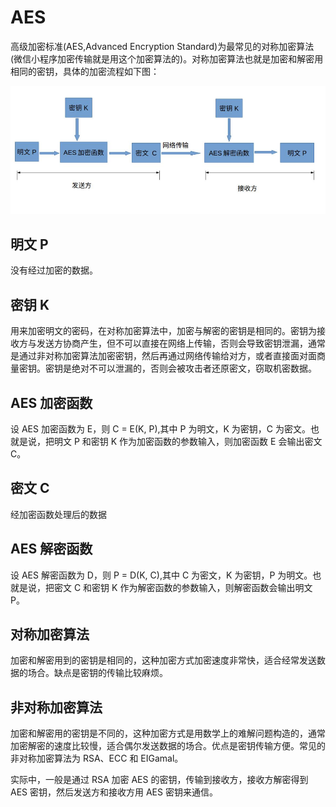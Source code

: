 # AES

高级加密标准(AES,Advanced Encryption Standard)为最常见的对称加密算法(微信小程序加密传输就是用这个加密算法的)。对称加密算法也就是加密和解密用相同的密钥，具体的加密流程如下图：

![aes](./aes.png)

## 明文 P

没有经过加密的数据。

## 密钥 K

用来加密明文的密码，在对称加密算法中，加密与解密的密钥是相同的。密钥为接收方与发送方协商产生，但不可以直接在网络上传输，否则会导致密钥泄漏，通常是通过非对称加密算法加密密钥，然后再通过网络传输给对方，或者直接面对面商量密钥。密钥是绝对不可以泄漏的，否则会被攻击者还原密文，窃取机密数据。

## AES 加密函数

设 AES 加密函数为 E，则 C = E(K, P),其中 P 为明文，K 为密钥，C 为密文。也就是说，把明文 P 和密钥 K 作为加密函数的参数输入，则加密函数 E 会输出密文 C。

## 密文 C

经加密函数处理后的数据

## AES 解密函数

设 AES 解密函数为 D，则 P = D(K, C),其中 C 为密文，K 为密钥，P 为明文。也就是说，把密文 C 和密钥 K 作为解密函数的参数输入，则解密函数会输出明文 P。

## 对称加密算法

加密和解密用到的密钥是相同的，这种加密方式加密速度非常快，适合经常发送数据的场合。缺点是密钥的传输比较麻烦。

## 非对称加密算法

加密和解密用的密钥是不同的，这种加密方式是用数学上的难解问题构造的，通常加密解密的速度比较慢，适合偶尔发送数据的场合。优点是密钥传输方便。常见的非对称加密算法为 RSA、ECC 和 EIGamal。

实际中，一般是通过 RSA 加密 AES 的密钥，传输到接收方，接收方解密得到 AES 密钥，然后发送方和接收方用 AES 密钥来通信。
